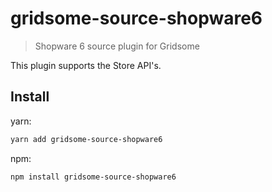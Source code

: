 # gridsome-source-shopware6

> Shopware 6 source plugin for Gridsome

This plugin supports the Store API's.



## Install
yarn:
```bash
yarn add gridsome-source-shopware6
```

npm:
```bash
npm install gridsome-source-shopware6
```
